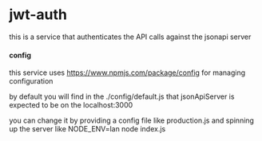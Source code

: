 # jwt-auth

this is a service that authenticates the API calls against the jsonapi server


#### config
this service uses https://www.npmjs.com/package/config for managing configuration

by default you will find in the ./config/default.js that jsonApiServer is expected to be on the localhost:3000  

you can change it by providing a config file like production.js and spinning up the server like NODE_ENV=lan node index.js 
